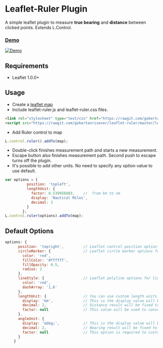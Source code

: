 # Leaflet-Ruler Plugin

A simple leaflet plugin to measure **true bearing** and **distance** between clicked points. Extends L.Control.

### [Demo](http://gokertanrisever.github.io/leaflet-ruler)
[![Demo](https://raw.githubusercontent.com/gokertanrisever/leaflet-ruler/master/examples/leaflet-ruler-demo.png)](http://gokertanrisever.github.io/leaflet-ruler)

## Requirements
- Leaflet 1.0.0+

## Usage

- Create a [leaflet map](http://leafletjs.com/examples/quick-start/)
- Include leaflet-ruler.js and leaflet-ruler.css files.
```html
<link rel="stylesheet" type="text/css" href="https://rawgit.com/gokertanrisever/leaflet-ruler/master/leaflet-ruler.css">
<script src="https://rawgit.com/gokertanrisever/leaflet-ruler/master/leaflet-ruler.js"></script>
```
- Add Ruler control to map
```js
L.control.ruler().addTo(map);
```
- Double-click finishes measurement path and starts a new measurement.
- Escape button also finishes measurement path. Second push to escape turns off the plugin.
- It's possible to add other units. No need to specify any option value to use default.
```js
var options = {
          position: 'topleft',
          lengthUnit: {
            factor: 0.539956803,    //  from km to nm
            display: 'Nautical Miles',
            decimal: 2
          }
        };
L.control.ruler(options).addTo(map);
```
 

## Default Options

```js
options: {
      position: 'topright',         // Leaflet control position option
      circleMarker: {               // Leaflet circle marker options for points used in this plugin
        color: 'red',
        fillColor: '#ffffff',
        fillOpacity: 0.5,
        radius: 2
      },
      lineStyle: {                  // Leaflet polyline options for lines used in this plugin
        color: 'red',
        dashArray: '1,6'
      },
      lengthUnit: {                 // You can use custom length units. Default unit is kilometers.
        display: 'km',              // This is the display value will be shown on the screen. Example: 'meters'
        decimal: 2,                 // Distance result will be fixed to this value. 
        factor: null                // This value will be used to convert from kilometers. Example: 1000 (from kilometers to meters)  
      },
      angleUnit: {
        display: '&deg;',           // This is the display value will be shown on the screen. Example: 'Gradian'
        decimal: 2,                 // Bearing result will be fixed to this value.
        factor: null                // This option is required to customize angle unit. Specify solid angle value for angle unit. Example: 400 (for gradian).
      }
    }
```

